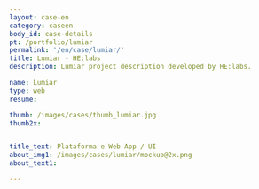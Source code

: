 ```yaml
---
layout: case-en
category: caseen
body_id: case-details
pt: /portfolio/lumiar
permalink: '/en/case/lumiar/'
title: Lumiar - HE:labs
description: Lumiar project description developed by HE:labs.

name: Lumiar
type: web
resume:

thumb: /images/cases/thumb_lumiar.jpg
thumb2x:


title_text: Plataforma e Web App / UI
about_img1: /images/cases/lumiar/mockup@2x.png
about_text1:

---
```

